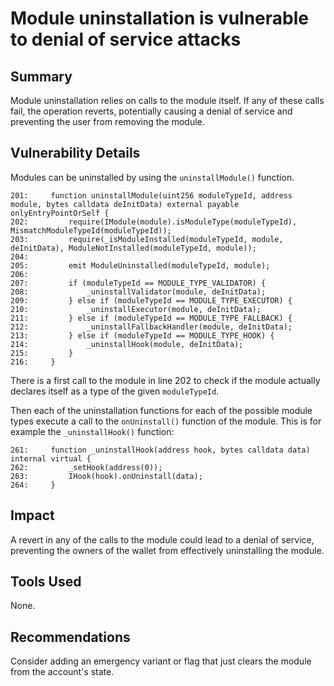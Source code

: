 # Module uninstallation is vulnerable to denial of service attacks

## Summary

Module uninstallation relies on calls to the module itself. If any of these calls fail, the operation reverts, potentially causing a denial of service and preventing the user from removing the module.

## Vulnerability Details

Modules can be uninstalled by using the `uninstallModule()` function.

```solidity
201:     function uninstallModule(uint256 moduleTypeId, address module, bytes calldata deInitData) external payable onlyEntryPointOrSelf {
202:         require(IModule(module).isModuleType(moduleTypeId), MismatchModuleTypeId(moduleTypeId));
203:         require(_isModuleInstalled(moduleTypeId, module, deInitData), ModuleNotInstalled(moduleTypeId, module));
204: 
205:         emit ModuleUninstalled(moduleTypeId, module);
206: 
207:         if (moduleTypeId == MODULE_TYPE_VALIDATOR) {
208:             _uninstallValidator(module, deInitData);
209:         } else if (moduleTypeId == MODULE_TYPE_EXECUTOR) {
210:             _uninstallExecutor(module, deInitData);
211:         } else if (moduleTypeId == MODULE_TYPE_FALLBACK) {
212:             _uninstallFallbackHandler(module, deInitData);
213:         } else if (moduleTypeId == MODULE_TYPE_HOOK) {
214:             _uninstallHook(module, deInitData);
215:         }
216:     }
```

There is a first call to the module in line 202 to check if the module actually declares itself as a type of the given `moduleTypeId`.

Then each of the uninstallation functions for each of the possible module types execute a call to the `onUninstall()` function of the module. This is for example the `_uninstallHook()` function:

```solidity
261:     function _uninstallHook(address hook, bytes calldata data) internal virtual {
262:         _setHook(address(0));
263:         IHook(hook).onUninstall(data);
264:     }
```

## Impact

A revert in any of the calls to the module could lead to a denial of service, preventing the owners of the wallet from effectively uninstalling the module.

## Tools Used

None.

## Recommendations

Consider adding an emergency variant or flag that just clears the module from the account's state.
